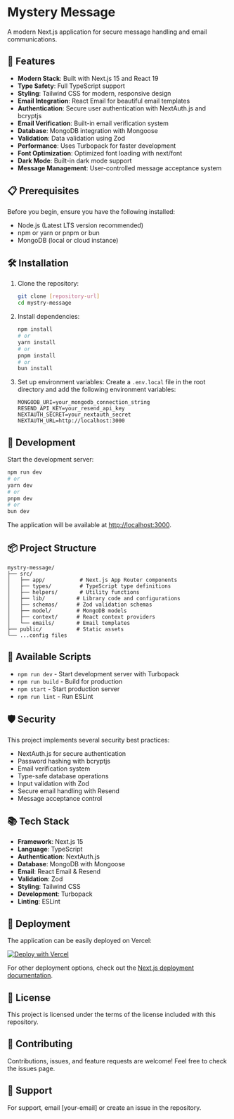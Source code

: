 # Mystery Message

A modern Next.js application for secure message handling and email communications.

## 🚀 Features

- **Modern Stack**: Built with Next.js 15 and React 19
- **Type Safety**: Full TypeScript support
- **Styling**: Tailwind CSS for modern, responsive design
- **Email Integration**: React Email for beautiful email templates
- **Authentication**: Secure user authentication with NextAuth.js and bcryptjs
- **Email Verification**: Built-in email verification system
- **Database**: MongoDB integration with Mongoose
- **Validation**: Data validation using Zod
- **Performance**: Uses Turbopack for faster development
- **Font Optimization**: Optimized font loading with next/font
- **Dark Mode**: Built-in dark mode support
- **Message Management**: User-controlled message acceptance system

## 📋 Prerequisites

Before you begin, ensure you have the following installed:

- Node.js (Latest LTS version recommended)
- npm or yarn or pnpm or bun
- MongoDB (local or cloud instance)

## 🛠 Installation

1. Clone the repository:

   ```bash
   git clone [repository-url]
   cd mystry-message
   ```

2. Install dependencies:

   ```bash
   npm install
   # or
   yarn install
   # or
   pnpm install
   # or
   bun install
   ```

3. Set up environment variables:
   Create a `.env.local` file in the root directory and add the following environment variables:

   ```env
   MONGODB_URI=your_mongodb_connection_string
   RESEND_API_KEY=your_resend_api_key
   NEXTAUTH_SECRET=your_nextauth_secret
   NEXTAUTH_URL=http://localhost:3000
   ```

## 🚀 Development

Start the development server:

```bash
npm run dev
# or
yarn dev
# or
pnpm dev
# or
bun dev
```

The application will be available at [http://localhost:3000](http://localhost:3000).

## 📦 Project Structure

```
mystry-message/
├── src/
│   ├── app/           # Next.js App Router components
│   ├── types/         # TypeScript type definitions
│   ├── helpers/       # Utility functions
│   ├── lib/          # Library code and configurations
│   ├── schemas/      # Zod validation schemas
│   ├── model/        # MongoDB models
│   ├── context/      # React context providers
│   └── emails/       # Email templates
├── public/           # Static assets
└── ...config files
```

## 🔧 Available Scripts

- `npm run dev` - Start development server with Turbopack
- `npm run build` - Build for production
- `npm start` - Start production server
- `npm run lint` - Run ESLint

## 🛡 Security

This project implements several security best practices:

- NextAuth.js for secure authentication
- Password hashing with bcryptjs
- Email verification system
- Type-safe database operations
- Input validation with Zod
- Secure email handling with Resend
- Message acceptance control

## 📚 Tech Stack

- **Framework**: Next.js 15
- **Language**: TypeScript
- **Authentication**: NextAuth.js
- **Database**: MongoDB with Mongoose
- **Email**: React Email & Resend
- **Validation**: Zod
- **Styling**: Tailwind CSS
- **Development**: Turbopack
- **Linting**: ESLint

## 🚀 Deployment

The application can be easily deployed on Vercel:

[![Deploy with Vercel](https://vercel.com/button)](https://vercel.com/new/clone?repository-url=https://github.com/yourusername/mystry-message)

For other deployment options, check out the [Next.js deployment documentation](https://nextjs.org/docs/app/building-your-application/deploying).

## 📝 License

This project is licensed under the terms of the license included with this repository.

## 🤝 Contributing

Contributions, issues, and feature requests are welcome! Feel free to check the issues page.

## 📧 Support

For support, email [your-email] or create an issue in the repository.
